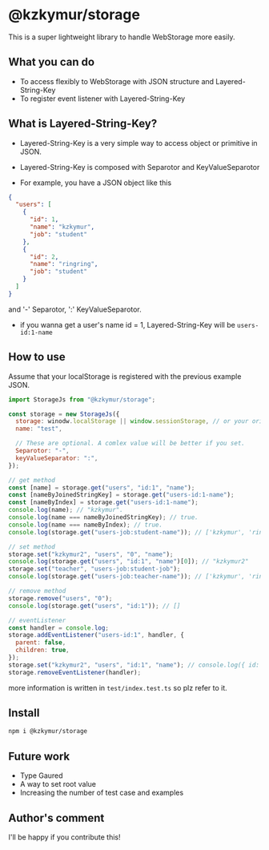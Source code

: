 # @kzkymur/storage

This is a super lightweight library to handle WebStorage more easily.

## What you can do

- To access flexibly to WebStorage with JSON structure and Layered-String-Key
- To register event listener with Layered-String-Key

## What is Layered-String-Key?

- Layered-String-Key is a very simple way to access object or primitive in JSON.
- Layered-String-Key is composed with Separotor and KeyValueSeparotor

- For example, you have a JSON object like this

```json
{
  "users": [
    {
      "id": 1,
      "name": "kzkymur",
      "job": "student"
    },
    {
      "id": 2,
      "name": "ringring",
      "job": "student"
    }
  ]
}
```

and '-' Separotor, ':' KeyValueSeparotor.

- if you wanna get a user's name id = 1, Layered-String-Key will be `users-id:1-name`

## How to use

Assume that your localStorage is registered with the previous example JSON.

```js
import StorageJs from "@kzkymur/storage";

const storage = new StorageJs({
  storage: winodw.localStorage || window.sessionStorage, // or your original instance implement localStorage interface
  name: "test",

  // These are optional. A comlex value will be better if you set.
  Separotor: "-",
  keyValueSeparator: ":",
});

// get method
const [name] = storage.get("users", "id:1", "name");
const [nameByJoinedStringKey] = storage.get("users-id:1-name");
const [nameByIndex] = storage.get("users-id:1-name");
console.log(name); // "kzkymur".
console.log(name === nameByJoinedStringKey); // true.
console.log(name === nameByIndex); // true.
console.log(storage.get("users-job:student-name")); // ['kzkymur', 'ringring']

// set method
storage.set("kzkymur2", "users", "0", "name");
console.log(storage.get("users", "id:1", "name")[0]); // "kzkymur2"
storage.set("teacher", "users-job:student-job");
console.log(storage.get("users-job:teacher-name")); // ['kzkymur', 'ringring']

// remove method
storage.remove("users", "0");
console.log(storage.get("users", "id:1")); // []

// eventListener
const handler = console.log;
storage.addEventListener("users-id:1", handler, {
  parent: false,
  children: true,
});
storage.set("kzkymur2", "users", "id:1", "name"); // console.log({ id: 1, name: "kzkymur2" }); is fired
storage.removeEventListener(handler);
```

more information is written in `test/index.test.ts` so plz refer to it.

## Install

```sh
npm i @kzkymur/storage
```

## Future work

- Type Gaured
- A way to set root value
- Increasing the number of test case and examples

## Author's comment

I'll be happy if you contribute this!


